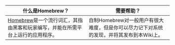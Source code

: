 <div style="margin: -.3em -1em -1em -1em;">

| **什么是Homebrew？**                                                                                                                  | **需要帮助？**                                                                           |
|---------------------------------------------------------------------------------------------------------------------------------------|------------------------------------------------------------------------------------------|
| [Homebrew](http://en.wikipedia.org/wiki/Homebrew_(video_games))是一个流行词汇，其指由黑客和玩家编写，并能在所需平台上运行的应用程序。 | 自制Homebrew对一般用户有很大难度，但是你可以尽力记下对系统的发现，并将其发布到本Wiki上。 |

</div>